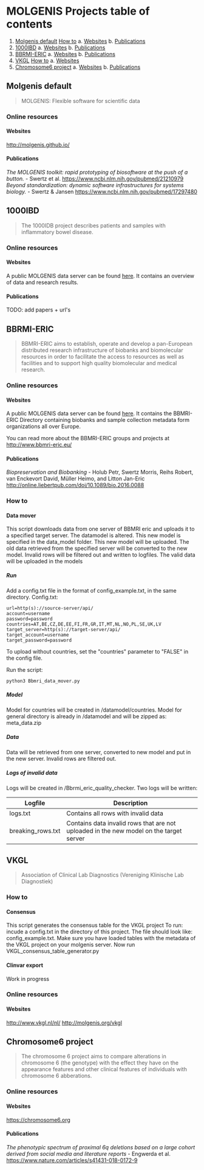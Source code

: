 # MOLGENIS Projects table of contents
1. [Molgenis default](#molgenis-default)
  [How to](#how-to)
  a. [Websites](#websites)
  b. [Publications](#publications)
2. [1000IBD](#1000ibd)
  a. [Websites](#websites-1)
  b. [Publications](#publications-1)
3. [BBRMI-ERIC](#bbrmi-eric)
  a. [Websites](#websites-2)
  b. [Publications](#publications-2)
4. [VKGL](#vkgl)
  [How to](#how-to)
  a. [Websites](#websites-2)
5. [Chromosome6 project](#chromosome6-project)
  a. [Websites](#websites)
  b. [Publications](#publications)

## Molgenis default
> MOLGENIS: Flexible software for scientific data

### Online resources
#### Websites
http://molgenis.github.io/

#### Publications
*The MOLGENIS toolkit: rapid prototyping of biosoftware at the push of a button.* - Swertz et al.
https://www.ncbi.nlm.nih.gov/pubmed/21210979
*Beyond standardization: dynamic software infrastructures for systems biology.* - Swertz & Jansen
https://www.ncbi.nlm.nih.gov/pubmed/17297480

## 1000IBD
> The 1000IDB project describes patients and samples with inflammatory bowel disease.

### Online resources
#### Websites
A public MOLGENIS data server can be found [here](https://1000ibd.com).
It contains an overview of data and research results.

#### Publications
TODO: add papers + url's

## BBRMI-ERIC
> BBMRI-ERIC aims to establish, operate and develop a pan-European distributed research infrastructure of biobanks and biomolecular resources in order to facilitate the access to resources as well as facilities and to support high quality biomolecular and medical research.

### Online resources
#### Websites
A public MOLGENIS data server can be found [here](https://directory.bbmri-eric.eu).
It contains the BBMRI-ERIC Directory containing biobanks and sample collection metadata form organizations all over Europe.

You can read more about the BBMRI-ERIC groups and projects at http://www.bbmri-eric.eu/

#### Publications
*Biopreservation and Biobanking* - Holub Petr, Swertz Morris, Reihs Robert, van Enckevort David, Müller Heimo, and Litton Jan-Eric
http://online.liebertpub.com/doi/10.1089/bio.2016.0088

### How to

#### Data mover
This script downloads data from one server of BBMRI eric and uploads it to a specified target server. The datamodel is altered.
This new model is specified in the data_model folder. This new model will be uploaded.
The old data retrieved from the specified server will be converted to the new model.
Invalid rows will be filtered out and written to logfiles. The valid data will be uploaded in the models

##### Run
Add a config.txt file in the format of config_example.txt, in the same directory.
Config.txt:

```
url=http(s)://source-server/api/
account=username
password=password
countries=AT,BE,CZ,DE,EE,FI,FR,GR,IT,MT,NL,NO,PL,SE,UK,LV
target_server=http(s)://target-server/api/
target_account=username
target_password=password
```
To upload without countries, set the "countries" parameter to "FALSE" in the config file.

Run the script:
```
python3 Bbmri_data_mover.py
```

##### Model
Model for countries will be created in /datamodel/countries.
Model for general directory is already in /datamodel and will be zipped as: meta_data.zip

##### Data
Data will be retrieved from one server, converted to new model and put in the new server. Invalid rows are filtered out.

##### Logs of invalid data
Logs will be created in /Bbrmi_eric_quality_checker. Two logs will be written:

| Logfile           | Description                                                                                 |
|-------------------|---------------------------------------------------------------------------------------------|
| logs.txt          | Contains all rows with invalid data                                                         |
| breaking_rows.txt | Contains data invalid rows that are not uploaded in the new model on the target server      |

## VKGL
> Association of Clinical Lab Diagnostics (Vereniging Klinische Lab Diagnostiek)

### How to
#### Consensus
This script generates the consensus table for the VKGL project
To run: incude a config.txt in the directory of this project. The file should look like: config_example.txt.
Make sure you have loaded tables with the metadata of the VKGL project on your molgenis server.
Now run VKGL_consensus_table_generator.py

#### Clinvar export
Work in progress

### Online resources
#### Websites
http://www.vkgl.nl/nl/
http://molgenis.org/vkgl

## Chromosome6 project
> The chromosome 6 project aims to compare alterations in chromosome 6 (the genotype) with the effect they have on the appearance features and other clinical features of individuals with chromosome 6 abberations.

### Online resources
#### Websites
https://chromosome6.org

#### Publications
*The phenotypic spectrum of proximal 6q deletions based on a large cohort derived from social media and literature reports* - Engwerda et al.
https://www.nature.com/articles/s41431-018-0172-9
